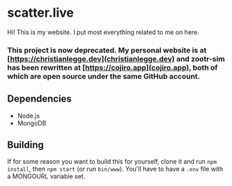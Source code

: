 # scatter.live

Hi! This is my website. I put most everything related to me on here. 

### This project is now deprecated. My personal website is at [https://christianlegge.dev](christianlegge.dev) and zootr-sim has been rewritten at [https://cojiro.app](cojiro.app), both of which are open source under the same GitHub account.

## Dependencies

- Node.js
- MongoDB

## Building

If for some reason you want to build this for yourself, clone it and run `npm install`, then `npm start` (or run `bin/www`). You'll have to have a `.env` file with a MONGOURL variable set. 

